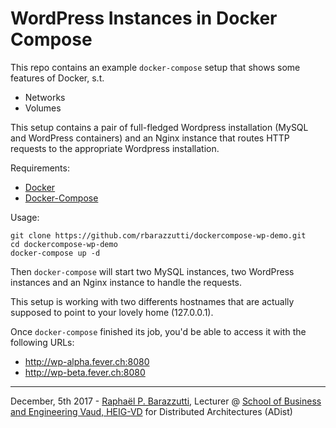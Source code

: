 WordPress Instances in Docker Compose
=====================================

This repo contains an example `docker-compose` setup that shows some features of Docker, s.t.
* Networks
* Volumes

This setup contains a pair of full-fledged Wordpress installation (MySQL and WordPress containers) and an Nginx instance that routes HTTP requests to the appropriate Wordpress installation.

Requirements:
* [Docker](https://store.docker.com/search?type=edition&offering=community)
* [Docker-Compose](https://docs.docker.com/compose/install/)

Usage:

    git clone https://github.com/rbarazzutti/dockercompose-wp-demo.git
    cd dockercompose-wp-demo
    docker-compose up -d

Then `docker-compose` will start two MySQL instances, two WordPress instances and an Nginx instance to handle the requests.

This setup is working with two differents hostnames that are actually supposed to point to your lovely home (127.0.0.1).

Once `docker-compose` finished its job, you'd be able to access it with the following URLs:
* http://wp-alpha.fever.ch:8080
* http://wp-beta.fever.ch:8080

------------
December, 5th 2017 - [Raphaël P. Barazzutti](https://r.barazzutti.net), Lecturer @ [School of Business and Engineering Vaud, HEIG-VD](https://heig-vd.ch/) for Distributed Architectures (ADist)